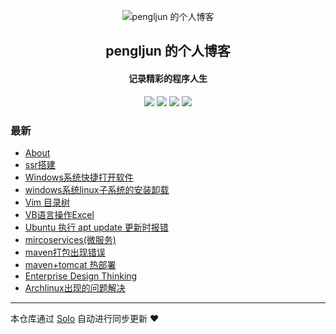 <p align="center"><img alt="pengljun 的个人博客" src="https://static.b3log.org/images/brand/solo-32.png"></p><h2 align="center">
pengljun 的个人博客
</h2>

<h4 align="center">记录精彩的程序人生</h4>
<p align="center"><a title="pengljun 的个人博客" target="_blank" href="https://github.com/pengljun/solo-blog"><img src="https://img.shields.io/github/last-commit/pengljun/solo-blog.svg?style=flat-square&color=FF9900"></a>
<a title="GitHub repo size in bytes" target="_blank" href="https://github.com/pengljun/solo-blog"><img src="https://img.shields.io/github/repo-size/pengljun/solo-blog.svg?style=flat-square"></a>
<a title="Solo Version" target="_blank" href="https://github.com/b3log/solo/releases"><img src="https://img.shields.io/badge/solo-3.6.3-f1e05a.svg?style=flat-square&color=blueviolet"></a>
<a title="Hits" target="_blank" href="https://github.com/b3log/hits"><img src="https://hits.b3log.org/pengljun/solo-blog.svg"></a></p>

### 最新

* [About](https://blog.konngo.cn/solo/my-self-introduce)
* [ssr搭建](https://blog.konngo.cn/solo/articles/2019/07/01/1561960972309.html)
* [Windows系统快捷打开软件](https://blog.konngo.cn/solo/articles/2019/06/12/1560305951731.html)
* [windows系统linux子系统的安装卸载](https://blog.konngo.cn/solo/articles/2019/06/11/1560242153673.html)
* [Vim 目录树](https://blog.konngo.cn/solo/articles/2019/06/11/1560241924626.html)
* [VB语言操作Excel](https://blog.konngo.cn/solo/articles/2019/06/11/1560241775522.html)
* [Ubuntu 执行 apt update 更新时报错](https://blog.konngo.cn/solo/articles/2019/06/11/1560241654637.html)
* [mircoservices(微服务)](https://blog.konngo.cn/solo/articles/2019/06/11/1560241487915.html)
* [maven打包出现错误](https://blog.konngo.cn/solo/articles/2019/06/11/1560241188256.html)
* [maven+tomcat 热部署](https://blog.konngo.cn/solo/articles/2019/06/11/1560241099787.html)
* [Enterprise Design Thinking ](https://blog.konngo.cn/solo/articles/2019/06/11/1560240949046.html)
* [Archlinux出现的问题解决](https://blog.konngo.cn/solo/articles/2019/06/11/1560240231478.html)



---

本仓库通过 [Solo](https://github.com/b3log/solo) 自动进行同步更新 ❤️ 
